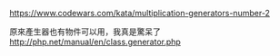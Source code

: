 https://www.codewars.com/kata/multiplication-generators-number-2

原來產生器也有物件可以用，我真是驚呆了
http://php.net/manual/en/class.generator.php
